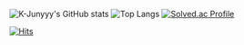 ![K-Junyyy's GitHub stats](https://github-readme-stats.vercel.app/api?username=kimnamwook1&show_icons=true&theme=tokyonight)                         ![Top Langs](https://github-readme-stats.vercel.app/api/top-langs/?username=kimnamwook1&layout=compact&theme=gruvbox)
[![Solved.ac Profile](http://mazassumnida.wtf/api/generate_badge?boj=john1102)](https://solved.ac/john1102)

[![Hits](https://hits.seeyoufarm.com/api/count/incr/badge.svg?url=https%3A%2F%2Fgithub.com%2Fkimnamwook1&count_bg=%2379C83D&title_bg=%23555555&icon=&icon_color=%23E7E7E7&title=hits&edge_flat=false)](https://hits.seeyoufarm.com)
